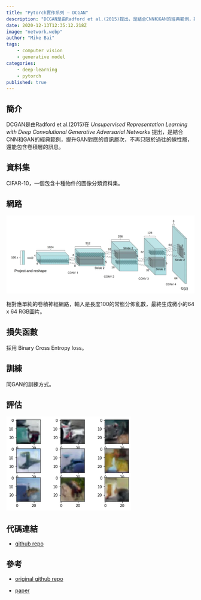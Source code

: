 ```yaml
---
title: "Pytorch實作系列 — DCGAN"
description: "DCGAN是由Radford et al.(2015)提出，是結合CNN和GAN的經典範例，提升GAN對應的資訊層次，不再只限於過往的線性層，還能包含卷積層的訊息。"
date: 2020-12-13T12:35:12.218Z
image: "network.webp"
author: "Mike Bai"
tags:
    - computer vision
    - generative model
categories:
    - deep-learning
    - pytorch
published: true
---
```


## 簡介

DCGAN是由Radford et al.(2015)在 *Unsupervised Representation Learning with Deep Convolutional Generative Adversarial Networks* 提出，是結合CNN和GAN的經典範例，提升GAN對應的資訊層次，不再只限於過往的線性層，還能包含卷積層的訊息。

## 資料集

CIFAR-10，一個包含十種物件的圖像分類資料集。

## 網路

![網路架構](network.webp)

相對應單純的卷積神經網路，輸入是長度100的常態分佈亂數，最終生成微小的64 x 64 RGB圖片。

## 損失函數

採用 Binary Cross Entropy loss。

## 訓練

同GAN的訓練方式。

## 評估

![result](result.webp)

## 代碼連結

* [github repo](https://github.com/gitE0Z9/classical-network-series)

## 參考

* [original github repo](https://github.com/eriklindernoren/PyTorch-GAN)

* [paper](https://arxiv.org/abs/1511.06434)